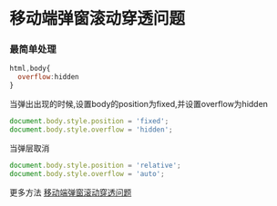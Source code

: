 # 移动端弹窗滚动穿透问题

### 最简单处理

``` javascript
html,body{
  overflow:hidden
}
```

当弹出出现的时候,设置body的position为fixed,并设置overflow为hidden
```javascript
document.body.style.position = 'fixed';
document.body.style.overflow = 'hidden';
```

当弹层取消
```javascript
document.body.style.position = 'relative';
document.body.style.overflow = 'auto';
```

更多方法
[移动端弹窗滚动穿透问题](https://github.com/pod4g/tool/wiki/%E7%A7%BB%E5%8A%A8%E7%AB%AF%E6%BB%9A%E5%8A%A8%E7%A9%BF%E9%80%8F%E9%97%AE%E9%A2%98)
